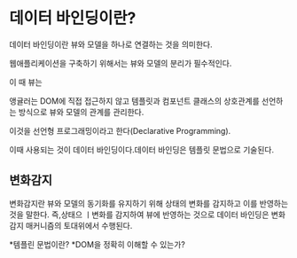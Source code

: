 # 데이터 바인딩이란?
데이터 바인딩이란 뷰와 모델을 하나로 연결하는 것을 의미한다.

웹애플리케이션을 구축하기 위해서는 뷰와 모델의 분리가 필수적인다.

이 때 뷰는 

앵귤러는 DOM에 직접 접근하지 않고 템플릿과 컴포넌트 클래스의 상호관계를 선언하는 방식으로 뷰와 모델의 관계를 관리한다.

이것을 선언형 프로그래밍이라고 한다(Declarative Programming).

이때 사용되는 것이 데이터 바인딩이다.데이터 바인딩은 템플릿 문법으로 기술된다.



## 변화감지

변화감지란 뷰와 모델의 동기화를 유지하기 위해 상태의 변화를 감지하고 이를 반영하는 것을 말한다. 즉,상태으 ㅣ변화를 감지하여 뷰에 반영하는 것으로 데이터 바인딩은 변화감지 매커니즘의 토대위에서 수행된다.



*템플린 문법이란?
*DOM을 정확히 이해할 수 있는가?
